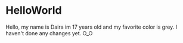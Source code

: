 # HelloWorld
Hello, my name is Daira im 17 years old and my favorite color is grey. I haven't done any changes yet. O_O
